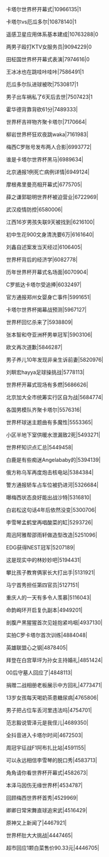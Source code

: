 卡塔尔世界杯开幕式|10966135|1

卡塔尔vs厄瓜多尔|10878140|1

遥感卫星应用体系基本建成|10763288|0

两男子殴打KTV女服务员|9094229|0

田柾国世界杯开幕式表演|7974616|0

王冰冰也在跳哇咔哇咔|7586491|1

厄瓜多尔队进球被吹|7530817|1

男子出车祸私了6天后去世|7507423|1

霍华德背靠背砍61分|7489333|

世界杯吉祥物齐聚卡塔尔|7170664|

柳岩世界杯狂欢夜跳waka|7161983|

梅西C罗账号发布两人合影|6993772|

谁是卡塔尔世界杯黑马|6989634|

北京通报1例死亡病例详情|6949124|

摩根弗里曼亮相开幕式|6775705|

薛之谦郭聪明世界杯被迫营业|6722969|

武汉疫情防控|6580006|

江西16岁男孩失联9天被找到|6216100|

初中生花900文身清洗要6万|6161640|

刘鑫自述案发当天经过|6106405|

世界杯背后的经济学|6082778|

历年世界杯开幕式名场面|6070904|

C罗抵达卡塔尔受追捧|6032497|

官方通报郑州女婴身亡事件|5991651|

卡塔尔世界杯揭幕战预测|5967127|

世界杯回忆杀来了|5938809|

张本智和夺亚洲杯男单冠军|5903106|

欧文再次道歉|5846287|

男子养儿10年发现非亲生诉前妻|5820976|

刘畊宏hayya足球操挑战|5778113|

世界杯开幕式现场有多燃|5686626|

北京加大全市统筹实行区自为战|5684774|

各国男模队齐聚卡塔尔|5576316|

世界杯球迷主题曲有多魔性|5553365|

小区半地下室供暖水泄漏致2死|5493271|

世界杯知识点汇总|5449458|

白鹿是有些痴迷Angelababy的|5394139|

俄方称乌军再度炮击核电站|5384384|

警方通报轿车占车位被扔进河|5326684|

曝梅西状态良好能出战沙特|5316810|

白岩松这句话4年后依然没变|5300706|

李雪琴孟鹤堂再唱酸菜的缸|5293726|

周迅阿雅帮邵雨轩做造型改造|5251096|

EDG获得NEST冠军|5207189|

这是现实中的林妙妙吧|5194431|

攀比孩子教育俩家长大打出手|5131921|

马宁首秀担任第四官员|5127151|

重庆人的一天有多令人羡慕|5116043|

命韵峋环开启复仇副本|4949201|

剖腹产黑猩猩首次见娃抱紧呜咽|4937130|

实拍C罗卡塔尔首次训练|4884048|

英雄联盟心之钢|4878405|

拜登在白宫草坪为孙女主持婚礼|4851424|

00后守墓人回应了|4848113|

捐赠二战相册老板展示中方回礼|4773471|

13岁女孩每天喝奶茶患糖尿病|4765806|

男子把占位车丢河里违法吗|4754701|

范志毅说管泽元是我侄儿|4689350|

全抖音进入卡塔尔时间|4672503|

周冠宇征战F1阿布扎比站|4591155|

可以永远相信李雪琴的脱口秀|4583713|

角角请你看世界杯开幕式|4582673|

本泽马因伤无缘世界杯|4534787|

回顾梅西世界杯首秀|4529969|

卿卿日常宋舞直球追宋武|4516429|

原神又上新闻了|4467921|

世界杯肚大大挑战|4447465|

超市回应1颗白菜售价90.33元|4446705|

